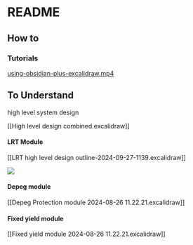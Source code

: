 # README

## How to 

### Tutorials

[using-obsidian-plus-excalidraw.mp4](https://1drv.ms/v/s!AkpLDvaxKiuKx7VUzoZEuvj3_HScFg?e=eNYuoc)


## To Understand

high level system design 

[[High level design combined.excalidraw]]

#### LRT Module 

[[LRT high level design outline-2024-09-27-1139.excalidraw]]

![](https://i.imgur.com/3VA6rSm.png)


#### Depeg module 

[[Depeg Protection module 2024-08-26 11.22.21.excalidraw]]

#### Fixed yield module 

[[Fixed yield module 2024-08-26 11.22.21.excalidraw]]
